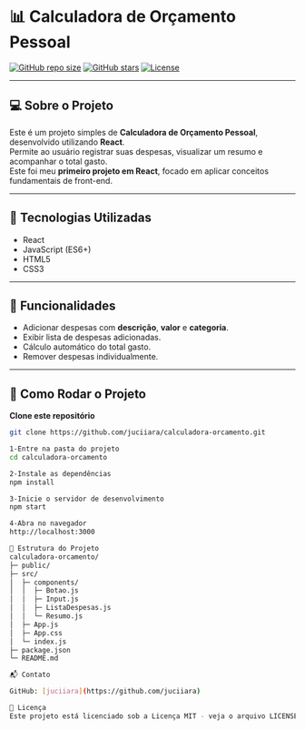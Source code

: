  

# 📊 Calculadora de Orçamento Pessoal

[![GitHub repo size](https://img.shields.io/github/repo-size/juciiara/calculadora-orcamento)](https://github.com/juciiara/calculadora-orcamento)
[![GitHub stars](https://img.shields.io/github/stars/juciiara/calculadora-orcamento?style=social)](https://github.com/juciiara/calculadora-orcamento)
[![License](https://img.shields.io/badge/license-MIT-green)](LICENSE)

---

## 💻 Sobre o Projeto
Este é um projeto simples de **Calculadora de Orçamento Pessoal**, desenvolvido utilizando **React**.  
Permite ao usuário registrar suas despesas, visualizar um resumo e acompanhar o total gasto.  
Este foi meu **primeiro projeto em React**, focado em aplicar conceitos fundamentais de front-end.

---

## 🔧 Tecnologias Utilizadas
- React  
- JavaScript (ES6+)  
- HTML5  
- CSS3  

---

## 🎯 Funcionalidades
- Adicionar despesas com **descrição**, **valor** e **categoria**.  
- Exibir lista de despesas adicionadas.  
- Cálculo automático do total gasto.  
- Remover despesas individualmente.  

---

## 🚀 Como Rodar o Projeto

 **Clone este repositório**
```bash
git clone https://github.com/juciiara/calculadora-orcamento.git

1-Entre na pasta do projeto
cd calculadora-orcamento

2-Instale as dependências
npm install

3-Inicie o servidor de desenvolvimento
npm start

4-Abra no navegador
http://localhost:3000

📂 Estrutura do Projeto
calculadora-orcamento/
├─ public/
├─ src/
│  ├─ components/
│  │  ├─ Botao.js
│  │  ├─ Input.js
│  │  ├─ ListaDespesas.js
│  │  └─ Resumo.js
│  ├─ App.js
│  ├─ App.css
│  └─ index.js
├─ package.json
└─ README.md

📬 Contato

GitHub: [juciiara](https://github.com/juciiara)

📜 Licença
Este projeto está licenciado sob a Licença MIT - veja o arquivo LICENSE para mais detalhes.